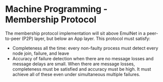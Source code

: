 # Machine Programming - Membership Protocol
The membership protocol implementation will sit above EmulNet in a peer-to-peer (P2P) layer, but below an App layer. 
This protocol must satisfy: 
- Completeness all the time: every non-faulty process must detect every node join, failure, and leave
- Accuracy of failure detection when there are no message losses and message delays are small. When there are message losses, completeness must be satisfied and accuracy must be high. It must achieve all of these even under simultaneous multiple failures.
